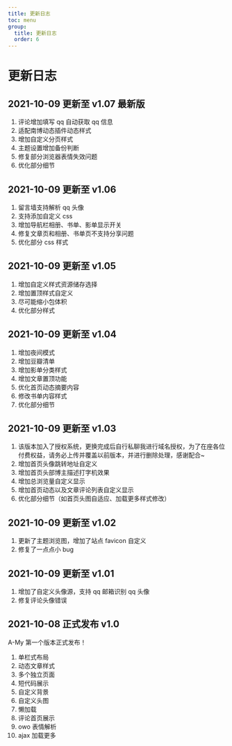 ```yaml
---
title: 更新日志
toc: menu
group:
  title: 更新日志
  order: 6
---
```


# 更新日志

## 2021-10-09 更新至 v1.07 <Badge>最新版</Badge>

1. 评论增加填写 qq 自动获取 qq 信息
2. 适配南博动态插件动态样式
3. 增加自定义分页样式
4. 主题设置增加备份判断
5. 修复部分浏览器表情失效问题
6. 优化部分细节

## 2021-10-09 更新至 v1.06

1. 留言墙支持解析 qq 头像
2. 支持添加自定义 css
3. 增加导航栏相册、书单、影单显示开关
4. 修复文章页和相册、书单页不支持分享问题
5. 优化部分 css 样式

## 2021-10-09 更新至 v1.05

1. 增加自定义样式资源储存选择
2. 增加置顶样式自定义
3. 尽可能缩小包体积
4. 优化部分样式

## 2021-10-09 更新至 v1.04

1. 增加夜间模式
2. 增加豆瓣清单
3. 增加影单分类样式
4. 增加文章置顶功能
5. 优化首页动态摘要内容
6. 修改书单内容样式
7. 优化部分细节

## 2021-10-09 更新至 v1.03

1. 该版本加入了授权系统，更换完成后自行私聊我进行域名授权，为了在座各位付费权益，请务必上传并覆盖以前版本，并进行删除处理，感谢配合~
2. 增加首页头像跳转地址自定义
3. 增加首页头部博主描述打字机效果
4. 增加总浏览量自定义显示
5. 增加首页动态以及文章评论列表自定义显示
6. 优化部分细节（如首页头图自适应、加载更多样式修改）

## 2021-10-09 更新至 v1.02

1. 更新了主题浏览图，增加了站点 favicon 自定义
2. 修复了一点点小 bug

## 2021-10-09 更新至 v1.01

1. 增加了自定义头像源，支持 qq 邮箱识别 qq 头像
2. 修复评论头像错误

## 2021-10-08 正式发布 v1.0

A-My 第一个版本正式发布！

1. 单栏式布局
2. 动态文章样式
3. 多个独立页面
4. 短代码展示
5. 自定义背景
6. 自定义头图
7. 懒加载
8. 评论首页展示
9. owo 表情解析
10. ajax 加载更多

